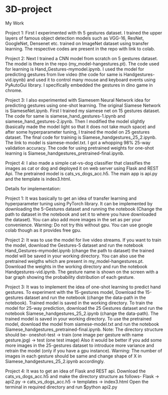 # 3D-project

My Work

Project 1:
First I experimented with th 5 gestures dataset. I trained the upper layers of famous object detection models such as 
VGG-16, ResNet, GoogleNet, Densenet etc. trained on ImageNet dataset using transfer learning. The respective codes are
present in the repo with link to colab.

Project 2:
Next I trained a CNN model from scratch on 5 gestures dataset. The model is there in the repo (my_model-hangestures.pt).
The code used for learning is Hand_Gestures-mymodel.ipynb. I used the model for predicting gestures from live video (the
code for same is Handgestures-vid.ipynb) and used it to control many mouse and keyboard events using PyAutoGui library.
I specifically embedded the gestures in dino game in chrome.

Project 3:
I also experimented with Siamesem Neural Network idea for predicting gestures using one-shot learning. The original
Siamese Network is SiameseNet.ipynb. First I trained my siamese net on 15 gestures dataset. The code for same is 
siamese_hand_gestures-1.ipynb and siamese_hand_gestures-2.ipynb. Then I modified the model slightly (basically
made the model light so that it does not take much space) and after some hyperparameter tuning, I trained the model
on 25 gestures dataset. The final code for training is Siamese_handgestures_25_2.ipynb. The link to model is 
siamese-model.txt. I got a whopping 98% 25-way validation accuracy. The code for using pretrained weights for 
one-shot learning is Siamese_handgestures_pretrained-final.ipynb.

Project 4:
I also made a simple cat-vs-dog classifier that classifies the images as cat or dog and deployed it on web 
server using Flask and REST Api. The pretrained model is cats_vs_dogs_acc.h5. The main app is api.py and the 
template is index3.html. 


Details for implementation:

Project 1:
It was basically to get an idea of transfer learning and hyperparameter tuning using PyTorch library. It can be implemented
by downloading the 5-Gestures dataset and running the notebook (Change the path to dataset in the notebook and set
it to where you have downloaded the dataset). You can also add more images in the set as per your convenience.
Warning: Do not try this without gpu. You can use google colab though as it provides free gpu.

Project 2:
It was to use the model for live video streams. If you want to train the model, download the Gestures-5 dataset and run
the notebook Hand_Gestures-mymodel.ipynb (change the path to dataset) the trained model will be saved in your working
directory. You can also use the pretrained weigths which are present in my_model-hangestures.pt. Download the weights in
the working directory and run the notebook Handgestures-vid.ipynb. The gesture name is shown on the screen with a bar graph
showing the probability distribution of each gesture.

Project 3:
It was to implement the idea of one-shot learning to predict hand gestures. To experiment with the 15-gestures model, 
Download the 15-gestures dataset and run the notebook (change the data-path in the notebook). Trained model is saved
in the working directory. To train the model for 25-way prediction, download the 25 Gestures dataset and run the notebook
Siamese_handgestures_25_2.ipynb (change the data-path). The trained model is saved in your working directory.
To use the pretrained model, download the model from siamese-model.txt and run the notebook Siamese_handgestures_pretrained-final.ipynb.
Note: The directory structure should be-
      oneshot-test -> train (one image per gesture with name gesture.jpg)
                   -> test (one test image)
      Also it would be better if you add some more images in the 25-gestures dataset to introduce more variance and
      retrain the model (only if you have a gpu instance).
      Warning: The number of images in each gesture should be same and change shape of X in Siamese_handgestures_25_2.ipynb
               accordingly.
               
Project 4:
It was to get an idea of Flask and REST api. Download the cats_vs_dogs_acc.h5 and make the directory structure as follows-
Flask -> api2.py
      -> cats_vs_dogs_acc.h5
      -> templates -> index3.html
Open the terminal in required directory and run $python api2.py
